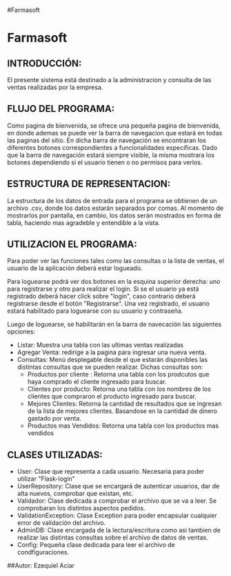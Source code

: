 #Farmasoft

Farmasoft
==========

INTRODUCCIÓN:
-------------

El presente sistema está destinado a la administracion y consulta de las ventas realizadas por la empresa.

FLUJO DEL PROGRAMA:
-------------------

Como pagina de bienvenida, se ofrece una pequeña pagina de bienvenida, en donde ademas se puede ver la barra de navegacion que estará en todas las paginas del sitio.
En dicha barra de navegación se encontraran los diferentes botones correspondientes a funcionalidades específicas.
Dado que la barra de navegación estará siempre visible, la misma mostrara los botones dependiendo si el usuario tienen o no permisos para verlos.


ESTRUCTURA DE REPRESENTACION:
-----------

La estructura de los datos de entrada para el programa se obtienen de un archivo .csv, donde los datos estarán separados por comas.
Al momento de mostrarlos por pantalla, en cambio, los datos serán mostrados en forma de tabla, haciendo mas agradeble y entendible a la vista.

UTILIZACION EL PROGRAMA:
------------------------

Para poder ver las funciones tales como las consultas o la lista de ventas, el usuario de la aplicación deberá estar logueado.

Para loguearse podrá ver dos botones en la esquina superior derecha: uno para registrarse y otro para realizar el login. Si se el usuario ya está registrado deberá hacer click sobre "login", caso contrario deberá registrarse desde el botón "Registrarse".
Una vez registrado, el usuario estará habilitado para loguearse con su usuario y contraseña.

Luego de loguearse, se habilitarán en la barra de navecación las siguientes opciones:

+ Listar: Muestra una tabla con las ultimas ventas realizadas
+ Agregar Venta: redirige a la pagina para ingresar una nueva venta.
+ Consultas: Menú desplegable desde el que estarán disponibles las distintas consultas que se pueden realizar. Dichas consultas son:
    - Productos por cliente : Retorna una tabla con los prodcutos que haya comprado el cliente ingresado para buscar.
    - Clientes por producto: Retorna una tabla con los nombres de los clientes que compraron el producto ingresado para buscar.
    - Mejores Clientes: Retorna la cantidad de resultados que se ingresan de la lista de mejores clientes. Basandose en la cantidad de dinero gastado por venta.
    - Productos mas Vendidos: Retorna una tabla con los productos mas vendidos

CLASES UTILIZADAS:
------------------
+ User: Clase que representa a cada usuario. Necesaria para poder utilizar "Flask-login"
+ UserRepository: Clase que se encargará de autenticar usuarios, dar de alta nuevos, comprobar que existan, etc. 
+ Validador: Clase dedicada a comprobar el archivo que se va a leer. Se comprobaran los distintos aspectos pedidos.
+ ValidationException: Clase Exception para poder encapsular cualquier error de validación del archivo.
+ AdminDB: Clase encargada de la lectura/escritura como asi tambien de realizar las distintas consultas sobre el archivo de datos de ventas.
+ Config: Pequeña clase dedicada para leer el archivo de condfiguraciones.

##Autor: Ezequiel Aciar
